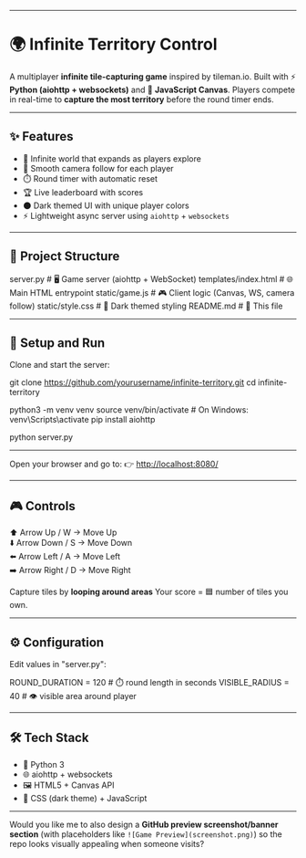 
---

# 🌍 Infinite Territory Control

A multiplayer **infinite tile-capturing game** inspired by tileman.io.
Built with ⚡ **Python (aiohttp + websockets)** and 🎨 **JavaScript Canvas**.
Players compete in real-time to **capture the most territory** before the round timer ends.

---

## ✨ Features

* 🌌 Infinite world that expands as players explore
* 🎥 Smooth camera follow for each player
* ⏱️ Round timer with automatic reset
* 🏆 Live leaderboard with scores
* 🌑 Dark themed UI with unique player colors
* ⚡ Lightweight async server using `aiohttp` + `websockets`

---

## 📂 Project Structure


server.py               # 🖥️ Game server (aiohttp + WebSocket)
templates/index.html    # 🌐 Main HTML entrypoint
static/game.js          # 🎮 Client logic (Canvas, WS, camera follow)
static/style.css        # 🎨 Dark themed styling
README.md               # 📖 This file


---

## 🚀 Setup and Run

Clone and start the server:

git clone https://github.com/yourusername/infinite-territory.git
cd infinite-territory

python3 -m venv venv
source venv/bin/activate   # On Windows: venv\Scripts\activate
pip install aiohttp

python server.py

---

Open your browser and go to:
👉 [http://localhost:8080/](http://localhost:8080/)

---

## 🎮 Controls

⬆️  Arrow Up / W    → Move Up  
⬇️  Arrow Down / S  → Move Down  
⬅️  Arrow Left / A  → Move Left  
➡️  Arrow Right / D → Move Right  

Capture tiles by **looping around areas**
Your score = 🟦 number of tiles you own.

---

## ⚙️ Configuration

Edit values in "server.py":

ROUND_DURATION = 120   # ⏱️ round length in seconds
VISIBLE_RADIUS = 40    # 👁️ visible area around player

---

## 🛠️ Tech Stack

* 🐍 Python 3
* 🌐 aiohttp + websockets
* 🖼️ HTML5 + Canvas API
* 🎨 CSS (dark theme) + JavaScript

---

Would you like me to also design a **GitHub preview screenshot/banner section** (with placeholders like `![Game Preview](screenshot.png)`) so the repo looks visually appealing when someone visits?
